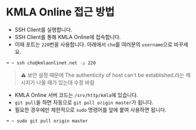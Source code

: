 # KMLA Online 접근 방법

* SSH Client를 실행합니다.
* SSH Client를 통해 KMLA Online에 접속합니다.
* 이때 포트는 `220`번을 사용합니다. 아래에서 `cho`를 여러분의 `username`으로 바꾸세요.

```zsh
➜ ~ ssh cho@kmlaonlinet.net -p 220
```
> ⚠️ 보안 설정 때문에 The authenticity of host can't be established.라는 메시지가 나올 때가 있는데 수정 바람

* KMLA Online 서버 코드는 `/srv/http/kmla`에 있습니다.
* `git pull`을 하면 자동으로 `git pull origin master`가 됩니다.
* 필요한 경우에만 제한적으로 `sudo` 명령어를 앞에 붙여 사용하면 됩니다.

```zsh
➜ ~ sudo git pull origin master
```